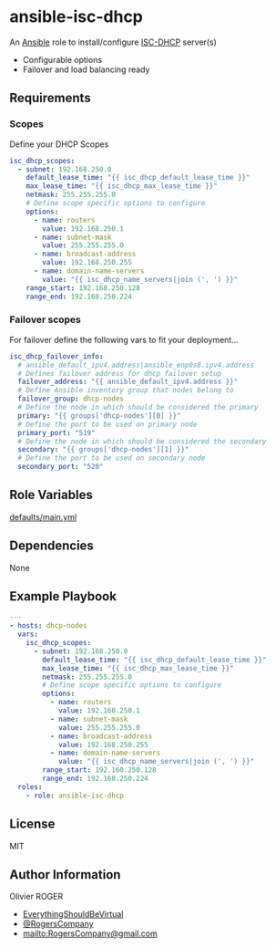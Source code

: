 # ansible-isc-dhcp

An [Ansible](https://www.ansible.com) role to install/configure [ISC-DHCP](https://www.isc.org/downloads/dhcp/) server(s)

-   Configurable options
-   Failover and load balancing ready

## Requirements

### Scopes

Define your DHCP Scopes

```yaml
isc_dhcp_scopes:
  - subnet: 192.168.250.0
    default_lease_time: "{{ isc_dhcp_default_lease_time }}"
    max_lease_time: "{{ isc_dhcp_max_lease_time }}"
    netmask: 255.255.255.0
    # Define scope specific options to configure
    options:
      - name: routers
        value: 192.168.250.1
      - name: subnet-mask
        value: 255.255.255.0
      - name: broadcast-address
        value: 192.168.250.255
      - name: domain-name-servers
        value: "{{ isc_dhcp_name_servers|join (', ') }}"
    range_start: 192.168.250.128
    range_end: 192.168.250.224
```

### Failover scopes

For failover define the following vars to fit your deployment...

```yaml
isc_dhcp_failover_info:
  # ansible_default_ipv4.address|ansible_enp0s8.ipv4.address
  # Defines failover address for dhcp failover setup
  failover_address: "{{ ansible_default_ipv4.address }}"
  # Define Ansible inventory group that nodes belong to
  failover_group: dhcp-nodes
  # Define the node in which should be considered the primary
  primary: "{{ groups['dhcp-nodes'][0] }}"
  # Define the port to be used on primary node
  primary_port: "519"
  # Define the node in which should be considered the secondary
  secondary: "{{ groups['dhcp-nodes'][1] }}"
  # Define the port to be used on secondary node
  secondary_port: "520"
```

## Role Variables

[defaults/main.yml](defaults/main.yml)

## Dependencies

None

## Example Playbook

```yaml
---
- hosts: dhcp-nodes
  vars:
    isc_dhcp_scopes:
      - subnet: 192.168.250.0
        default_lease_time: "{{ isc_dhcp_default_lease_time }}"
        max_lease_time: "{{ isc_dhcp_max_lease_time }}"
        netmask: 255.255.255.0
        # Define scope specific options to configure
        options:
          - name: routers
            value: 192.168.250.1
          - name: subnet-mask
            value: 255.255.255.0
          - name: broadcast-address
            value: 192.168.250.255
          - name: domain-name-servers
            value: "{{ isc_dhcp_name_servers|join (', ') }}"
        range_start: 192.168.250.128
        range_end: 192.168.250.224
  roles:
    - role: ansible-isc-dhcp
```

## License

MIT

## Author Information

Olivier ROGER

-   [EverythingShouldBeVirtual](http://everythingshouldbevirtual.com)
-   [@RogersCompany](https://www.twitter.com/RogersCompany)
-   <mailto:RogersCompany@gmail.com>
